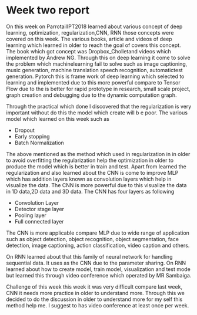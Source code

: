 # Week two report
On this week on ParrotailIPT2018 learned about various concept of deep learning, optimization, regularization,CNN, RNN those
concepts were covered on this week. The various books, article and videos of deep learning which learned in older to reach the goal
of covers this concept. The book which  got concept was Dropbox_Cholletand videos which implemented by Andrew NG. Through this
on deep learning it come to solve the problem which machinelearning fail to solve such as image captioning, music generation, machine
translation speech recognition, automatictest generation. Pytorch this is frame work of deep learning which selected to learning and 
implemented due to this more powerful compare to Tensor Flow due to the is better for rapid prototype in research, small scale project, 
graph creation and debugging due to the dynamic computation graph.

Through the practical which done I discovered that the regularization is very important without do this the model which create will b
e poor. The various model which learned on this week such as 
*	Dropout
* Early stopping
*	Batch Normalization


The above mentioned as the method which used in regularization in in older to avoid overfitting the regularization help the optimization
in older to produce the model which is better in train and test. Apart from learned the regularization and also learned about the   CNN 
is come to improve MLP which has addition layers known as convolution layers which help in visualize the data. The CNN is more powerful 
due to this visualize the data in 1D data,2D data and 3D data. The CNN has four layers as following
*	Convolution Layer 
* Detector stage layer
*	Pooling layer
*	Full connected layer

The CNN is more applicable compare MLP due to wide range of application such as object detection, object recognition, object segmentation,
face detection, image captioning, action classification, video caption and others. 

On RNN learned about that this family of neural network for handling sequential data. It uses as the CNN due to the parameter sharing. 
On RNN learned about how to create model, train model, visualization and test mode but learned this through video conference which 
operated by MR Sambaiga.

Challenge of this week this week it was very difficult compare last week, CNN it needs more practice in older to understand more.
Through this we decided to do the discussion in older to understand more for my self this method help me. I suggest to
has video conference at least once per week.
